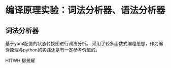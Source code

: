 # 编译原理实验：词法分析器、语法分析器
## 词法分析器
基于yaml配置的状态转换图进行词法分析。
采用了较多函数式编程思想，作为编译原理与python的实践还是有一定参考价值的。

HITWH 柳景耀
